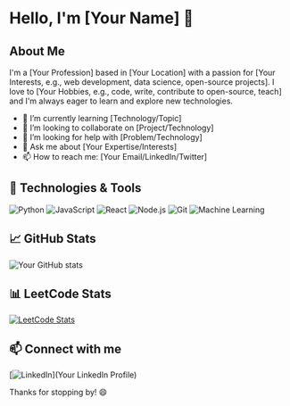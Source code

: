 # Hello, I'm [Your Name] 👋

## About Me
I'm a [Your Profession] based in [Your Location] with a passion for [Your Interests, e.g., web development, data science, open-source projects]. I love to [Your Hobbies, e.g., code, write, contribute to open-source, teach] and I'm always eager to learn and explore new technologies.

- 🌱 I’m currently learning [Technology/Topic]
- 👯 I’m looking to collaborate on [Project/Technology]
- 🤔 I’m looking for help with [Problem/Technology]
- 💬 Ask me about [Your Expertise/Interests]
- 📫 How to reach me: [Your Email/LinkedIn/Twitter]

## 🔧 Technologies & Tools

![Python](https://img.shields.io/badge/-Python-3776AB?style=flat&logo=python&logoColor=white)
![JavaScript](https://img.shields.io/badge/-JavaScript-F7DF1E?style=flat&logo=javascript&logoColor=black)
![React](https://img.shields.io/badge/-React-61DAFB?style=flat&logo=react&logoColor=black)
![Node.js](https://img.shields.io/badge/-Node.js-339933?style=flat&logo=node.js&logoColor=white)
![Git](https://img.shields.io/badge/-Git-F05032?style=flat&logo=git&logoColor=white)
![Machine Learning](https://img.shields.io/badge/-Machine%20Learning-6D4A78?style=flat)


## 📈 GitHub Stats

![Your GitHub stats](https://github-readme-stats.vercel.app/api?username=KamalDas492&show_icons=true&theme=radical)

## 📊 LeetCode Stats

<!-- LeetCode Card -->
<a href="https://leetcode.com/Kamal492/">
  <img src="https://leetcode.card.workers.dev/?username=Kamal492" alt="LeetCode Stats" />
</a>

## 📫 Connect with me

[![LinkedIn](https://img.shields.io/badge/-LinkedIn-0077B5?style=flat&logo=linkedin&logoColor=white)](Your LinkedIn Profile)

Thanks for stopping by! 😄

